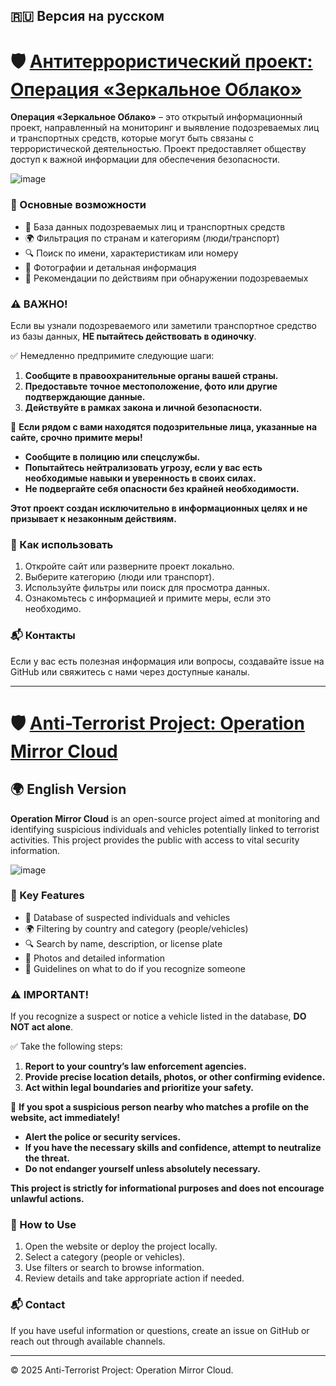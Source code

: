## 🇷🇺 Версия на русском

# 🛡️ [Антитеррористический проект: Операция «Зеркальное Облако»](https://aristarhucolov.github.io/Anti-Terrorist-Project-Operation-Mirror-Cloud/)

**Операция «Зеркальное Облако»** – это открытый информационный проект, направленный на мониторинг и выявление подозреваемых лиц и транспортных средств, которые могут быть связаны с террористической деятельностью. Проект предоставляет обществу доступ к важной информации для обеспечения безопасности.  

![image](https://github.com/user-attachments/assets/2d50be36-b38b-4966-b473-e56455ff4dc4)

### 🚀 Основные возможности  

- 📂 База данных подозреваемых лиц и транспортных средств  
- 🌍 Фильтрация по странам и категориям (люди/транспорт)  
- 🔍 Поиск по имени, характеристикам или номеру  
- 📸 Фотографии и детальная информация  
- 📢 Рекомендации по действиям при обнаружении подозреваемых  

### ⚠️ ВАЖНО!  

Если вы узнали подозреваемого или заметили транспортное средство из базы данных, **НЕ пытайтесь действовать в одиночку**.  

✅ Немедленно предпримите следующие шаги:  
1. **Сообщите в правоохранительные органы вашей страны.**  
2. **Предоставьте точное местоположение, фото или другие подтверждающие данные.**  
3. **Действуйте в рамках закона и личной безопасности.**  

🔴 **Если рядом с вами находятся подозрительные лица, указанные на сайте, срочно примите меры!**  
- **Сообщите в полицию или спецслужбы.**  
- **Попытайтесь нейтрализовать угрозу, если у вас есть необходимые навыки и уверенность в своих силах.**  
- **Не подвергайте себя опасности без крайней необходимости.**  

**Этот проект создан исключительно в информационных целях и не призывает к незаконным действиям.**  

### 🔗 Как использовать  

1. Откройте сайт или разверните проект локально.  
2. Выберите категорию (люди или транспорт).  
3. Используйте фильтры или поиск для просмотра данных.  
4. Ознакомьтесь с информацией и примите меры, если это необходимо.  

### 📬 Контакты  

Если у вас есть полезная информация или вопросы, создавайте issue на GitHub или свяжитесь с нами через доступные каналы.  

---
# 🛡️ [Anti-Terrorist Project: Operation Mirror Cloud](https://aristarhucolov.github.io/Anti-Terrorist-Project-Operation-Mirror-Cloud/)

## 🌍 English Version

**Operation Mirror Cloud** is an open-source project aimed at monitoring and identifying suspicious individuals and vehicles potentially linked to terrorist activities. This project provides the public with access to vital security information.

![image](https://github.com/user-attachments/assets/2d50be36-b38b-4966-b473-e56455ff4dc4)

### 🚀 Key Features  

- 📂 Database of suspected individuals and vehicles  
- 🌍 Filtering by country and category (people/vehicles)  
- 🔍 Search by name, description, or license plate  
- 📸 Photos and detailed information  
- 📢 Guidelines on what to do if you recognize someone  

### ⚠️ IMPORTANT!  

If you recognize a suspect or notice a vehicle listed in the database, **DO NOT act alone**.  

✅ Take the following steps:  
1. **Report to your country’s law enforcement agencies.**  
2. **Provide precise location details, photos, or other confirming evidence.**  
3. **Act within legal boundaries and prioritize your safety.**  

🔴 **If you spot a suspicious person nearby who matches a profile on the website, act immediately!**  
- **Alert the police or security services.**  
- **If you have the necessary skills and confidence, attempt to neutralize the threat.**  
- **Do not endanger yourself unless absolutely necessary.**  

**This project is strictly for informational purposes and does not encourage unlawful actions.**  

### 🔗 How to Use  

1. Open the website or deploy the project locally.  
2. Select a category (people or vehicles).  
3. Use filters or search to browse information.  
4. Review details and take appropriate action if needed.  

### 📬 Contact  

If you have useful information or questions, create an issue on GitHub or reach out through available channels.  

---
© 2025 Anti-Terrorist Project: Operation Mirror Cloud.  
